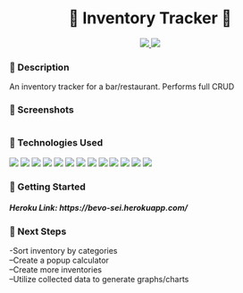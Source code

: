 <div align="center">
   <h1>&#129346; Inventory Tracker &#129346;</h1>            
   <a href="https://www.linkedin.com/in/jenny-huang-atl/" target="_blank">
      <img src="https://img.shields.io/badge/-linkedin.com/in/jennyhuangatl-blue?style=flat&``logo=Linkedin&logoColor=white">
   </a> 
   <a href="mailto:jchuang1020@gmail.com" target="_blank">
      <img src="https://img.shields.io/badge/-jchuang1020@gmail.com-c14438?style=flat&logo=Gmail&``logoColor=white">
   </a>
</div>

<h3>&#129346; Description</h3>
<p>An inventory tracker for a bar/restaurant. Performs full CRUD
</p>
<h3>&#129346; Screenshots</h3>
<img src="">

<h3>&#129346; Technologies Used</h3>
<div>
<img src="https://img.shields.io/badge/-Mongoose_ODM-333?style=flat&logo=mongodb">
<img src="https://img.shields.io/badge/-Node.js-333?style=flat&logo=node.js">
<img src="https://img.shields.io/badge/-Express-333?style=flat&logo=express">
<img src="https://img.shields.io/badge/-MongoDB-333?style=flat&logo=mongodb">
<img src="https://img.shields.io/badge/-JavaScript-333?style=flat&logo=javascript">
<img src="https://img.shields.io/badge/-HTML5-333?style=flat&logo=html5">
<img src="https://img.shields.io/badge/-CSS-333?style=flat&logo=css3">
<img src="https://img.shields.io/badge/-Markdown-333?style=flat&logo=markdown">
<img src="https://img.shields.io/badge/-Trello-333?style=flat&logo=trello"> 
<img src="https://img.shields.io/badge/-Heroku-333?style=flat&logo=heroku">
<img src="https://img.shields.io/badge/-Git-333?style=flat&logo=git">
<img src="https://img.shields.io/badge/-GitHub-333?style=flat&logo=github">
<img src="https://img.shields.io/badge/-VS_Code-333?style=flat&logo=visualstudio"> 
</div>

<h3>&#129346; Getting Started</h3>
<h5>Heroku Link: https://bevo-sei.herokuapp.com/</h5>
<h3>&#129346; Next Steps</h3>
<p> -Sort inventory by categories 
<br> –Create a popup calculator  
<br> –Create more inventories 
<br> –Utilize collected data to generate graphs/charts</p>

